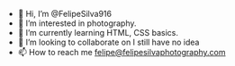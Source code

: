 - 👋 Hi, I’m @FelipeSilva916
- 👀 I’m interested in photography.
- 🌱 I’m currently learning HTML, CSS basics.
- 💞️ I’m looking to collaborate on I still have no idea
- 📫 How to reach me felipe@felipesilvaphotography.com

<!---
FelipeSilva916/FelipeSilva916 is a ✨ special ✨ repository because its `README.md` (this file) appears on your GitHub profile.
You can click the Preview link to take a look at your changes.
--->
